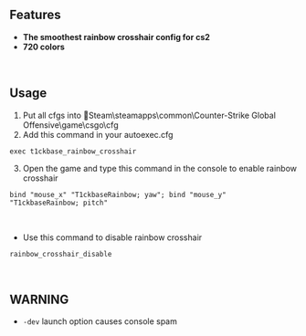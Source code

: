## Features
- **The smoothest rainbow crosshair config for cs2**
- **720 colors**

<br/>

## Usage
1. Put all cfgs into :file_folder:Steam\steamapps\common\Counter-Strike Global Offensive\game\csgo\cfg
2. Add this command in your autoexec.cfg
```
exec t1ckbase_rainbow_crosshair
```
3. Open the game and type this command in the console to enable rainbow crosshair
```
bind "mouse_x" "T1ckbaseRainbow; yaw"; bind "mouse_y" "T1ckbaseRainbow; pitch"
```
<br/>

- Use this command to disable rainbow crosshair
```
rainbow_crosshair_disable
```

<br/>

## WARNING
- `-dev` launch option causes console spam
